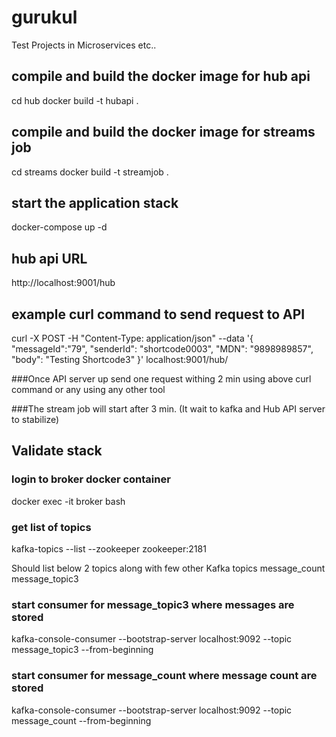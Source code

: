 # gurukul
Test Projects in Microservices etc..

## compile and build the docker image for hub api
cd hub
docker build -t hubapi .

## compile and build the docker image for streams job
cd streams
docker build -t streamjob .


## start the application stack
docker-compose up -d

## hub api URL

http://localhost:9001/hub

## example curl command to send request to API
curl -X POST  -H "Content-Type: application/json" --data '{ "messageId":"79", "senderId": "shortcode0003", "MDN": "9898989857", "body": "Testing Shortcode3" }' localhost:9001/hub/

###Once API server up send one request withing 2 min using above curl command or any using any other tool

###The stream job will start after 3 min. (It wait to kafka and Hub API server to stabilize)

## Validate stack

### login to broker docker container

docker exec -it broker bash

### get list of topics

kafka-topics --list  --zookeeper zookeeper:2181

Should list below 2 topics along with few other Kafka topics
	message_count
	message_topic3

### start consumer for message_topic3 where messages are stored

kafka-console-consumer --bootstrap-server localhost:9092 --topic message_topic3 --from-beginning

### start consumer for message_count where message count are stored

kafka-console-consumer --bootstrap-server localhost:9092 --topic message_count --from-beginning


